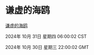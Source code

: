 # 谦虚的海鸥
[谦虚的海鸥](http://219.139.197.74:56308/qxdho/course/base/hotlink/index.php)

2024年 10月 31日 星期四 06:00:02 CST

2024年 10月 30日 星期三 22:00:02 GMT
